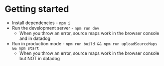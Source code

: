 # Getting started

- Install dependencies - `npm i`
- Run the development server - `npm run dev`
  - When you throw an error, source maps work in the browser console and in datadog
- Run in production mode - `npm run build && npm run uploadSourceMaps && npm start`
  - When you throw an error, source maps work in the browser console but NOT in datadog
